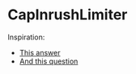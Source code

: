 # CapInrushLimiter
Inspiration:
* [This answer](https://electronics.stackexchange.com/questions/80365/capacitor-inrush-current/80428#80428)
* [And this question](https://electronics.stackexchange.com/questions/163939/inrush-current-limiter-design-questions-review)
